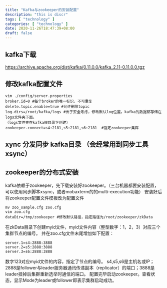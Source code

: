 ```yaml
---
title: "Kafka与zookeeper的安装配置"
description: "this is discr"
tags: [ "technology" ]
categories: [ "technology" ]
date: 2020-11-26T18:47:39+08:00
draft: false
---
```


## kafka下载
https://archive.apache.org/dist/kafka/0.11.0.0/kafka_2.11-0.11.0.0.tgz

## 修改kafka配置文件
```
vim ./config/server.properties
broker.id=0 #每个broker的唯一标识，不可重复
delete.topic.enable=true #允许删除topic
log.dirs=/root/kafka/logs #出于安全考虑，修改默认log位置。kafka的数据都存储在logs文件夹下面。
（logs文件夹在kafka根目录下创建）
zookeeper.connect=s4:2181,s5:2181,s6:2181  #指定zookeeper集群
```

## xync 分发同步 kafka目录 （会经常用到同步工具xsync）

## zookeeper的分布式安装
kafka依赖于zookeeper，先下载安装好zookeeper。（三台机器都要安装配置，可以使用同步脚本xsync，或者mobaxterm的的multi-execution功能）
安装好后将zookeeper配置文件模板改为配置文件
```
mv zoo_sample.cfg zoo.cfg
vim zoo.cfg
dataDir=/tmp/zookeeper #修改默认路径，指定路径为/root/zookeeper/zkData

```
在zkData目录下创建myid文件，myid文件内容（整型数字：1，2，3）对应三个集群节点的编号。
并在zoo.cfg文件末尾增加如下配置：
```
server.1=s4:2888:3888
server.2=s5:2888:3888
server.3=s6:2888:3888
```
数字123对应myid文件的内容，指定了节点的编号。
s4,s5,s6是主机名或IP；2888是follower与leader服务器通讯传递副本（replicator）的端口；3888是leader挂掉后集群重新选举时通信的端口。
配置完毕启动zookeeper。查看状态，显示Mode为leader或follower即表示集群启动成功。